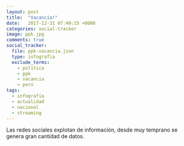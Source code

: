```yaml
---
layout: post
title:  "Vacancia!"
date:   2017-12-31 07:40:15 +0000
categories: social-tracker
image: ppk.jpg
comments: true
social_tracker:
  file: ppk-vacancia.json
  type: infografia
  exclude_terms:
    - politica
    - ppk
    - vacancia
    - perú
tags:
  - infografia
  - actualidad
  - nacional
  - streaming
---
```


Las redes sociales explotan de información, desde muy temprano se genera gran cantidad de datos.
